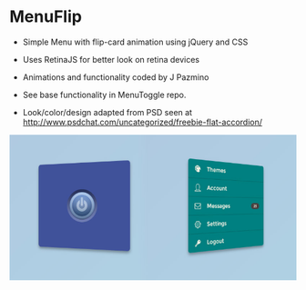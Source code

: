 # MenuFlip
- Simple Menu with flip-card animation using jQuery and CSS

- Uses RetinaJS for better look on retina devices

- Animations and functionality coded by J Pazmino

- See base functionality in MenuToggle repo.

- Look/color/design adapted from PSD seen at http://www.psdchat.com/uncategorized/freebie-flat-accordion/

![Screenshot](https://github.com/jpazmino/MenuFlip/blob/master/screenshot.jpg)
